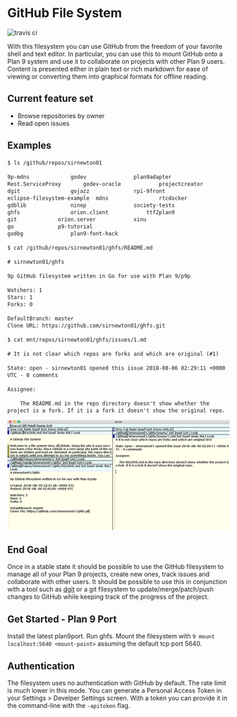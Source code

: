 # GitHub File System

![travis ci](https://api.travis-ci.org/sirnewton01/ghfs.svg?branch=master)

With this filesystem you can use GitHub from the freedom of your favorite shell and text editor.
In particular, you can use this to mount GitHub onto a Plan 9 system and use it to collaborate
on projects with other Plan 9 users. Content is presented either in plain text or rich markdown
for ease of viewing or converting them into graphical formats for offline reading.

## Current feature set
* Browse repositories by owner
* Read open issues

## Examples

```
$ ls /github/repos/sirnewton01

9p-mdns				godev				plan9adapter
Rest.ServiceProxy		godev-oracle			projectcreator
dgit				gojazz				rpi-9front
eclipse-filesystem-example	mdns				rtcdocker
gdblib				ninep				society-tests
ghfs				orion.client			ttf2plan9
git				orion.server			xinu
go				p9-tutorial
godbg				plan9-font-hack

$ cat /github/repos/sirnewton01/ghfs/README.md

# sirnewton01/ghfs 

9p GitHub filesystem written in Go for use with Plan 9/p9p

Watchers: 1
Stars: 1
Forks: 0

DefaultBranch: master
Clone URL: https://github.com/sirnewton01/ghfs.git

$ cat mnt/repos/sirnewton01/ghfs/issues/1.md

# It is not clear which repos are forks and which are original (#1)

State: open - sirnewton01 opened this issue 2018-08-06 02:29:11 +0000 UTC - 0 comments

Assignee: 

    The README.md in the repo directory doesn't show whether the project is a fork. If it is a fork it doesn't show the original repo.

```

![acme-screenshot](docs/screenshot-acme.png)

## End Goal
Once in a stable state it should be possible to use the GitHub filesystem to manage all of
your Plan 9 projects, create new ones, track issues and collaborate with other users. It
should be possible to use this in conjunction with a tool such as [dgit](https://github.com/driusan/dgit)
or a git filesystem to update/merge/patch/push changes to GitHub while keeping track
of the progress of the project.

## Get Started - Plan 9 Port
Install the latest plan9port. Run ghfs. Mount the filesystem with ```9 mount localhost:5640 <mount-point>```
assuming the default tcp port 5640.

## Authentication
The filesystem uses no authentication with GitHub by default. The rate limit is much lower in this mode.
You can generate a Personal Access Token in your Settings > Develper Settings screen. With a token you
can provide it in the command-line with the ```-apitoken``` flag.
